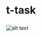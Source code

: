 # t-task

### 

![alt text](https://github.com/kamalov-eldar/software-tester/blob/main/testing/screen/ToDo.jpg)